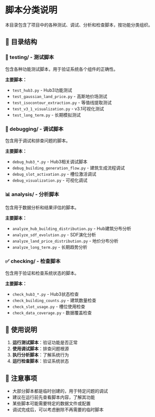 # 脚本分类说明

本目录包含了项目中的各种测试、调试、分析和检查脚本，按功能分类组织。

## 📁 目录结构

### 🧪 testing/ - 测试脚本
包含各种功能测试脚本，用于验证系统各个组件的正确性。

**主要脚本：**
- `test_hub3.py` - Hub3功能测试
- `test_gaussian_land_price.py` - 高斯地价场测试
- `test_isocontour_extraction.py` - 等值线提取测试
- `test_v3_1_visualization.py` - v3.1可视化测试
- `test_long_term.py` - 长期模拟测试

### 🐛 debugging/ - 调试脚本
包含用于调试和排查问题的脚本。

**主要脚本：**
- `debug_hub3_*.py` - Hub3相关调试脚本
- `debug_building_generation_flow.py` - 建筑生成流程调试
- `debug_slot_activation.py` - 槽位激活调试
- `debug_visualization.py` - 可视化调试

### 📊 analysis/ - 分析脚本
包含用于数据分析和结果评估的脚本。

**主要脚本：**
- `analyze_hub_building_distribution.py` - Hub建筑分布分析
- `analyze_sdf_evolution.py` - SDF演化分析
- `analyze_land_price_distribution.py` - 地价分布分析
- `analyze_long_term.py` - 长期趋势分析

### ✅ checking/ - 检查脚本
包含用于验证和检查系统状态的脚本。

**主要脚本：**
- `check_hub3_*.py` - Hub3状态检查
- `check_building_counts.py` - 建筑数量检查
- `check_slot_usage.py` - 槽位使用检查
- `check_data_coverage.py` - 数据覆盖检查

## 🚀 使用说明

1. **运行测试脚本**：验证功能是否正常
2. **使用调试脚本**：排查问题根源
3. **执行分析脚本**：了解系统行为
4. **运行检查脚本**：验证系统状态

## 📝 注意事项

- 大部分脚本都是临时创建的，用于特定问题的调试
- 建议在运行前先查看脚本内容，了解其功能
- 某些脚本可能需要特定的数据文件或配置
- 调试完成后，可以考虑删除不再需要的临时脚本
